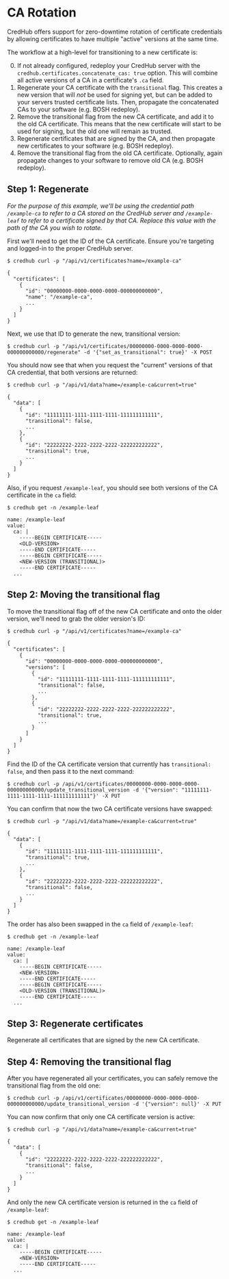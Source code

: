 # CA Rotation

CredHub offers support for zero-downtime rotation of certificate credentials by allowing certificates to have multiple "active" versions at the same time. 

The workflow at a high-level for transitioning to a new certificate is:

0. If not already configured, redeploy your CredHub server with the `credhub.certificates.concatenate_cas: true` option. This will combine all active versions of a CA in a certificate's `.ca` field.
1. Regenerate your CA certificate with the `transitional` flag. This creates a new version that will _not_ be used for signing yet, but can be added to your servers trusted certificate lists. Then, propagate the concatenated CAs to your software (e.g. BOSH redeploy).
1. Remove the transitional flag from the new CA certificate, and add it to the old CA certificate. This means that the new certificate will start to be used for signing, but the old one will remain as trusted.
1. Regenerate certificates that are signed by the CA, and then propagate new certificates to your software (e.g. BOSH redeploy).
1. Remove the transitional flag from the old CA certificate. Optionally, again propagate changes to your software to remove old CA (e.g. BOSH redeploy).

## Step 1: Regenerate
_For the purpose of this example, we'll be using the credential path `/example-ca` to refer to a CA stored on the CredHub server and `/example-leaf` to refer to a certificate signed by that CA. Replace this value with the path of the CA you wish to rotate._

First we'll need to get the ID of the CA certificate. Ensure you're targeting and logged-in to the proper CredHub server.

```
$ credhub curl -p "/api/v1/certificates?name=/example-ca"

{
  "certificates": [
    {
      "id": "00000000-0000-0000-0000-000000000000",
      "name": "/example-ca",
      ...
    }
  ]
}
```

Next, we use that ID to generate the new, transitional version:

```
$ credhub curl -p "/api/v1/certificates/00000000-0000-0000-0000-000000000000/regenerate" -d '{"set_as_transitional": true}' -X POST
```

You should now see that when you request the "current" versions of that CA credential, that both versions are returned:

```
$ credhub curl -p "/api/v1/data?name=/example-ca&current=true"

{
  "data": [
    {
      "id": "11111111-1111-1111-1111-111111111111",
      "transitional": false,
      ...
    },
    {
      "id": "22222222-2222-2222-2222-222222222222",
      "transitional": true,
      ...
    }
  ]
}
```

Also, if you request `/example-leaf`, you should see both versions of the CA certificate in the `ca` field:

```
$ credhub get -n /example-leaf

name: /example-leaf
value:
  ca: |
    -----BEGIN CERTIFICATE-----
    <OLD-VERSION>
    -----END CERTIFICATE-----
    -----BEGIN CERTIFICATE-----
    <NEW-VERSION (TRANSITIONAL)>
    -----END CERTIFICATE-----
  ...
```

## Step 2: Moving the transitional flag
To move the transitional flag off of the new CA certificate and onto the older version, we'll need to grab the older version's ID:

```
$ credhub curl -p "/api/v1/certificates?name=/example-ca"

{
  "certificates": [
    {
      "id": "00000000-0000-0000-0000-000000000000",
      "versions": [
        {
          "id": "11111111-1111-1111-1111-111111111111",
          "transitional": false,
          ...
        },
        {
          "id": "22222222-2222-2222-2222-222222222222",
          "transitional": true,
          ...
        }
      ]
    }
  ]
}
```

Find the ID of the CA certificate version that currently has `transitional: false`, and then pass it to the next command:

```
$ credhub curl -p /api/v1/certificates/00000000-0000-0000-0000-000000000000/update_transitional_version -d '{"version": "11111111-1111-1111-1111-111111111111"}' -X PUT
```

You can confirm that now the two CA certificate versions have swapped:

```
$ credhub curl -p "/api/v1/data?name=/example-ca&current=true"

{
  "data": [
    {
      "id": "11111111-1111-1111-1111-111111111111",
      "transitional": true,
      ...
    },
    {
      "id": "22222222-2222-2222-2222-222222222222",
      "transitional": false,
      ...
    }
  ]
}
```

The order has also been swapped in the `ca` field of `/example-leaf`:

```
$ credhub get -n /example-leaf

name: /example-leaf
value:
  ca: |
    -----BEGIN CERTIFICATE-----
    <NEW-VERSION>
    -----END CERTIFICATE-----
    -----BEGIN CERTIFICATE-----
    <OLD-VERSION (TRANSITIONAL)>
    -----END CERTIFICATE-----
  ...
```


## Step 3: Regenerate certificates

Regenerate all certificates that are signed by the new CA certificate.

## Step 4: Removing the transitional flag

After you have regenerated all your certificates, you can safely remove the transitional flag from the old one:

```
$ credhub curl -p /api/v1/certificates/00000000-0000-0000-0000-000000000000/update_transitional_version -d '{"version": null}' -X PUT
```

You can now confirm that only one CA certificate version is active:

```
$ credhub curl -p "/api/v1/data?name=/example-ca&current=true"

{
  "data": [
    {
      "id": "22222222-2222-2222-2222-222222222222",
      "transitional": false,
      ...
    }
  ]
}
```

And only the new CA certificate version is returned in the `ca` field of `/example-leaf`:

```
$ credhub get -n /example-leaf

name: /example-leaf
value:
  ca: |
    -----BEGIN CERTIFICATE-----
    <NEW-VERSION>
    -----END CERTIFICATE-----
  ...
```
